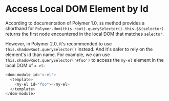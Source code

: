 # Access Local DOM Element by Id

According to documentation of Polymer 1.0, `$$` method provides a shorthand for `Polymer.dom(this.root).querySelector()`. `this.$$(selector)` returns the first node encountered in the local DOM that matches `selector`.

However, in Polymer 2.0, it's recommended to use `this.shadowRoot.querySelector()` instead. And it's safer to rely on the element's id than name. For example, we can use `this.shadowRoot.querySelector('#foo')` to access the `my-el` element in the local DOM of `x-el`:

```javascript
<dom-module id='x-el'>
  <template>
    <my-el id="foo"></my-el>
  </template>
</dom-module>
```